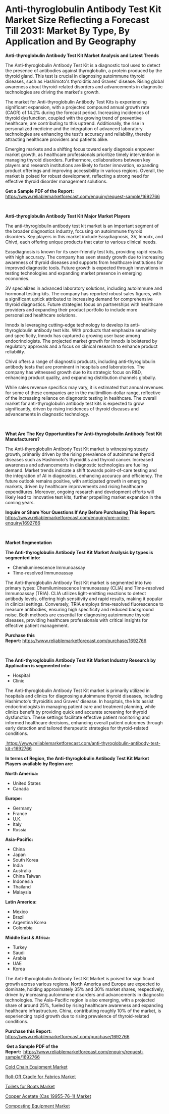 <p><h1>Anti-thyroglobulin Antibody Test Kit Market Size Reflecting a Forecast Till 2031: Market By Type, By Application and By Geography</h1></p><p><strong>Anti-thyroglobulin Antibody Test Kit Market Analysis and Latest Trends</strong></p>
<p><p>The Anti-thyroglobulin Antibody Test Kit is a diagnostic tool used to detect the presence of antibodies against thyroglobulin, a protein produced by the thyroid gland. This test is crucial in diagnosing autoimmune thyroid diseases, such as Hashimoto's thyroiditis and Graves' disease. Rising global awareness about thyroid-related disorders and advancements in diagnostic technologies are driving the market's growth.</p><p>The market for Anti-thyroglobulin Antibody Test Kits is experiencing significant expansion, with a projected compound annual growth rate (CAGR) of 14.2% during the forecast period. Increasing incidences of thyroid dysfunction, coupled with the growing trend of preventive healthcare, are contributing to this uptrend. Additionally, the rise in personalized medicine and the integration of advanced laboratory technologies are enhancing the test's accuracy and reliability, thereby attracting healthcare providers and patients alike.</p><p>Emerging markets and a shifting focus toward early diagnosis empower market growth, as healthcare professionals prioritize timely intervention in managing thyroid disorders. Furthermore, collaborations between key players and research institutions are likely to foster innovation, expanding product offerings and improving accessibility in various regions. Overall, the market is poised for robust development, reflecting a strong need for effective thyroid disorder management solutions.</p></p>
<p><strong>Get a Sample PDF of the Report:&nbsp;</strong> <a href="https://www.reliablemarketforecast.com/enquiry/request-sample/1692766?utm_campaign=1080&utm_medium=2&utm_source=Github&utm_content=ia&utm_term=20102024&utm_id=anti-thyroglobulin-antibody-test-kit">https://www.reliablemarketforecast.com/enquiry/request-sample/1692766</a></p>
<p>&nbsp;</p>
<p><strong>Anti-thyroglobulin Antibody Test Kit Major Market Players</strong></p>
<p><p>The anti-thyroglobulin antibody test kit market is an important segment of the broader diagnostics industry, focusing on autoimmune thyroid disorders. Key players in this market include Easydiagnosis, 3V, Innodx, and Chivd, each offering unique products that cater to various clinical needs.</p><p>Easydiagnosis is known for its user-friendly test kits, providing rapid results with high accuracy. The company has seen steady growth due to increasing awareness of thyroid diseases and supports from healthcare institutions for improved diagnostic tools. Future growth is expected through innovations in testing technologies and expanding market presence in emerging economies.</p><p>3V specializes in advanced laboratory solutions, including autoimmune and hormonal testing kits. The company has reported robust sales figures, with a significant uptick attributed to increasing demand for comprehensive thyroid diagnostics. Future strategies focus on partnerships with healthcare providers and expanding their product portfolio to include more personalized healthcare solutions.</p><p>Innodx is leveraging cutting-edge technology to develop its anti-thyroglobulin antibody test kits. With products that emphasize sensitivity and specificity, Innodx has captured a growing user base among endocrinologists. The projected market growth for Innodx is bolstered by regulatory approvals and a focus on clinical research to enhance product reliability.</p><p>Chivd offers a range of diagnostic products, including anti-thyroglobulin antibody tests that are prominent in hospitals and laboratories. The company has witnessed growth due to its strategic focus on R&D, enhancing product quality, and expanding distribution channels globally.</p><p>While sales revenue specifics may vary, it is estimated that annual revenues for some of these companies are in the multimillion-dollar range, reflective of the increasing reliance on diagnostic testing in healthcare. The overall market for anti-thyroglobulin antibody test kits is expected to grow significantly, driven by rising incidences of thyroid diseases and advancements in diagnostic technology.</p></p>
<p>&nbsp;</p>
<p><strong>What Are The Key Opportunities For Anti-thyroglobulin Antibody Test Kit Manufacturers?</strong></p>
<p><p>The Anti-thyroglobulin Antibody Test Kit market is witnessing steady growth, primarily driven by the rising prevalence of autoimmune thyroid diseases such as Hashimoto's thyroiditis and thyroid cancer. Increased awareness and advancements in diagnostic technologies are fueling demand. Market trends indicate a shift towards point-of-care testing and the integration of AI in diagnostics, enhancing accuracy and efficiency. The future outlook remains positive, with anticipated growth in emerging markets, driven by healthcare improvements and rising healthcare expenditures. Moreover, ongoing research and development efforts will likely lead to innovative test kits, further propelling market expansion in the coming years.</p></p>
<p><strong>Inquire or Share Your Questions If Any Before Purchasing This Report:</strong> <a href="https://www.reliablemarketforecast.com/enquiry/pre-order-enquiry/1692766?utm_campaign=1080&utm_medium=2&utm_source=Github&utm_content=ia&utm_term=20102024&utm_id=anti-thyroglobulin-antibody-test-kit">https://www.reliablemarketforecast.com/enquiry/pre-order-enquiry/1692766</a></p>
<p>&nbsp;</p>
<p><strong>Market Segmentation</strong></p>
<p><strong>The Anti-thyroglobulin Antibody Test Kit Market Analysis by types is segmented into:</strong></p>
<p><ul><li>Chemiluminescence Immunoassay</li><li>Time-resolved Immunoassay</li></ul></p>
<p><p>The Anti-thyroglobulin Antibody Test Kit market is segmented into two primary types: Chemiluminescence Immunoassay (CLIA) and Time-resolved Immunoassay (TRIA). CLIA utilizes light-emitting reactions to detect antibody levels, offering high sensitivity and rapid results, making it popular in clinical settings. Conversely, TRIA employs time-resolved fluorescence to measure antibodies, ensuring high specificity and reduced background noise. Both methods are essential for diagnosing autoimmune thyroid diseases, providing healthcare professionals with critical insights for effective patient management.</p></p>
<p><strong>Purchase this Report:&nbsp;</strong><a href="https://www.reliablemarketforecast.com/purchase/1692766?utm_campaign=1080&utm_medium=2&utm_source=Github&utm_content=ia&utm_term=20102024&utm_id=anti-thyroglobulin-antibody-test-kit">https://www.reliablemarketforecast.com/purchase/1692766</a></p>
<p>&nbsp;</p>
<p><strong>The Anti-thyroglobulin Antibody Test Kit Market Industry Research by Application is segmented into:</strong></p>
<p><ul><li>Hospital</li><li>Clinic</li></ul></p>
<p><p>The Anti-thyroglobulin Antibody Test Kit market is primarily utilized in hospitals and clinics for diagnosing autoimmune thyroid diseases, including Hashimoto's thyroiditis and Graves' disease. In hospitals, the kits assist endocrinologists in managing patient care and treatment planning, while clinics benefit by providing quick and accurate screening for thyroid dysfunction. These settings facilitate effective patient monitoring and informed healthcare decisions, enhancing overall patient outcomes through early detection and tailored therapeutic strategies for thyroid-related conditions.</p></p>
<p><a href="https://www.reliablemarketforecast.com/anti-thyroglobulin-antibody-test-kit-r1692766?utm_campaign=1080&utm_medium=2&utm_source=Github&utm_content=ia&utm_term=20102024&utm_id=anti-thyroglobulin-antibody-test-kit">&nbsp;https://www.reliablemarketforecast.com/anti-thyroglobulin-antibody-test-kit-r1692766</a></p>
<p><strong>In terms of Region, the Anti-thyroglobulin Antibody Test Kit Market Players available by Region are:</strong></p>
<p>
    <p> <strong> North America: </strong>
        <ul>
            <li>United States</li>
            <li>Canada</li>
        </ul>
        </p> 
    <p> <strong> Europe: </strong>
        <ul>
            <li>Germany</li>
            <li>France</li>
            <li>U.K.</li>
            <li>Italy</li>
            <li>Russia</li>
        </ul>
        </p> 
    <p> <strong> Asia-Pacific: </strong>
        <ul>
            <li>China</li>
            <li>Japan</li>
            <li>South Korea</li>
            <li>India</li>
            <li>Australia</li>
            <li>China Taiwan</li>
            <li>Indonesia</li>
            <li>Thailand</li>
            <li>Malaysia</li>
        </ul>
        </p> 
    <p> <strong> Latin America: </strong>
        <ul>
            <li>Mexico</li>
            <li>Brazil</li>
            <li>Argentina Korea</li>
            <li>Colombia</li>
        </ul>
        </p> 
    <p> <strong> Middle East & Africa: </strong>
        <ul>
            <li>Turkey</li>
            <li>Saudi</li>
            <li>Arabia</li>
            <li>UAE</li>
            <li>Korea</li>
        </ul>
    </p>
    </p>
<p><p>The Anti-thyroglobulin Antibody Test Kit Market is poised for significant growth across various regions. North America and Europe are expected to dominate, holding approximately 35% and 30% market shares, respectively, driven by increasing autoimmune disorders and advancements in diagnostic technologies. The Asia-Pacific region is also emerging, with a projected share of around 25%, fueled by rising healthcare awareness and expanding healthcare infrastructure. China, contributing roughly 10% of the market, is experiencing rapid growth due to rising prevalence of thyroid-related conditions.</p></p>
<p><strong>Purchase this Report: </strong><a href="https://www.reliablemarketforecast.com/purchase/1692766?utm_campaign=1080&utm_medium=2&utm_source=Github&utm_content=ia&utm_term=20102024&utm_id=anti-thyroglobulin-antibody-test-kit">https://www.reliablemarketforecast.com/purchase/1692766</a></p>
<p>&nbsp;<strong>Get a Sample PDF of the Report:&nbsp;&nbsp;</strong><a href="https://www.reliablemarketforecast.com/enquiry/request-sample/1692766?utm_campaign=1080&utm_medium=2&utm_source=Github&utm_content=ia&utm_term=20102024&utm_id=anti-thyroglobulin-antibody-test-kit">https://www.reliablemarketforecast.com/enquiry/request-sample/1692766</a></p>
<p><strong></strong></p>
<p><p><a href="https://www.linkedin.com/pulse/emerging-cold-chain-equipment-market-opportunities-analysis-sis1f?utm_campaign=1080&utm_medium=2&utm_source=Github&utm_content=ia&utm_term=20102024&utm_id=anti-thyroglobulin-antibody-test-kit">Cold Chain Equipment Market</a></p><p><a href="https://github.com/lallietva4l/Market-Research-Report-List-1/blob/main/roll-off-cradle-for-fabrics-market.md?utm_campaign=1080&utm_medium=2&utm_source=Github&utm_content=ia&utm_term=20102024&utm_id=anti-thyroglobulin-antibody-test-kit">Roll-Off Cradle for Fabrics Market</a></p><p><a href="https://issuu.com/reportprime-2/docs/toilets-for-boats-market-size-2030._8c475c25d35781?utm_campaign=1080&utm_medium=2&utm_source=Github&utm_content=ia&utm_term=20102024&utm_id=anti-thyroglobulin-antibody-test-kit">Toilets for Boats Market</a></p><p><a href="https://github.com/gareyratsepny/Market-Research-Report-List-1/blob/main/copper-acetate-cas-19955-76-1-market.md?utm_campaign=1080&utm_medium=2&utm_source=Github&utm_content=ia&utm_term=20102024&utm_id=anti-thyroglobulin-antibody-test-kit">Copper Acetate (Cas 19955-76-1) Market</a></p><p><a href="https://www.linkedin.com/pulse/analyzing-global-composting-equipment-market-growth-prospects-mkbrf?utm_campaign=1080&utm_medium=2&utm_source=Github&utm_content=ia&utm_term=20102024&utm_id=anti-thyroglobulin-antibody-test-kit">Composting Equipment Market</a></p></p>
